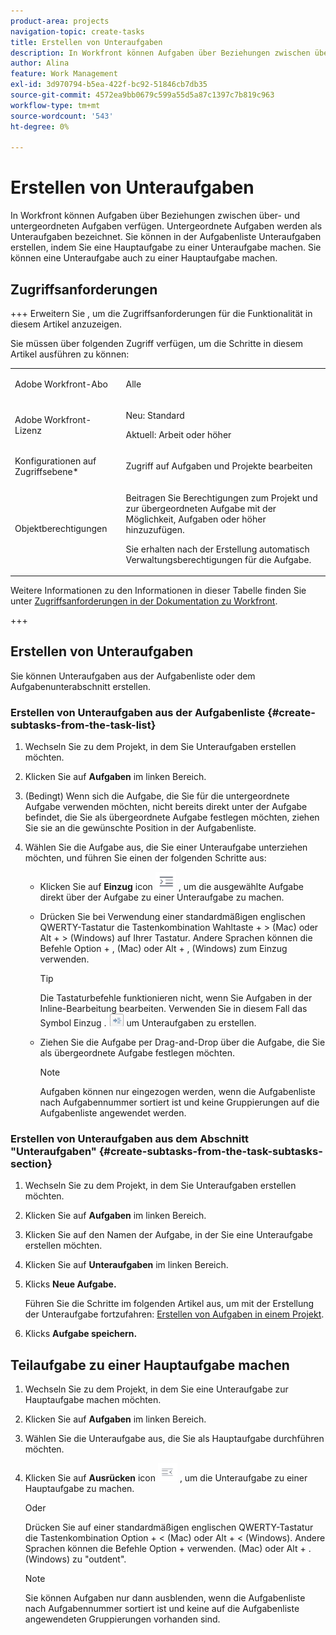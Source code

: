 ```yaml
---
product-area: projects
navigation-topic: create-tasks
title: Erstellen von Unteraufgaben
description: In Workfront können Aufgaben über Beziehungen zwischen über- und untergeordneten Aufgaben verfügen. Untergeordnete Aufgaben werden als Unteraufgaben bezeichnet. Sie können in der Aufgabenliste Unteraufgaben erstellen, indem Sie eine Hauptaufgabe zu einer Unteraufgabe machen. Sie können eine Unteraufgabe auch zu einer Hauptaufgabe machen.
author: Alina
feature: Work Management
exl-id: 3d970794-b5ea-422f-bc92-51846cb7db35
source-git-commit: 4572ea9bb0679c599a55d5a87c1397c7b819c963
workflow-type: tm+mt
source-wordcount: '543'
ht-degree: 0%

---
```


# Erstellen von Unteraufgaben

<!-- Audited: 1/2024 -->

In Workfront können Aufgaben über Beziehungen zwischen über- und untergeordneten Aufgaben verfügen. Untergeordnete Aufgaben werden als Unteraufgaben bezeichnet. Sie können in der Aufgabenliste Unteraufgaben erstellen, indem Sie eine Hauptaufgabe zu einer Unteraufgabe machen. Sie können eine Unteraufgabe auch zu einer Hauptaufgabe machen.

## Zugriffsanforderungen

+++ Erweitern Sie , um die Zugriffsanforderungen für die Funktionalität in diesem Artikel anzuzeigen.

Sie müssen über folgenden Zugriff verfügen, um die Schritte in diesem Artikel ausführen zu können:

<table style="table-layout:auto"> 
 <col> 
 <col> 
 <tbody> 
  <tr> 
   <td role="rowheader">Adobe Workfront-Abo</td> 
   <td> <p>Alle</p> </td> 
  </tr> 
  <tr> 
   <td role="rowheader">Adobe Workfront-Lizenz</td> 
   <td> 
   <p>Neu: Standard</p>
   <p>Aktuell: Arbeit oder höher</p> </td> 
  </tr> 
  <tr> 
   <td role="rowheader">Konfigurationen auf Zugriffsebene*</td> 
   <td> <p>Zugriff auf Aufgaben und Projekte bearbeiten</p>  </td> 
  </tr> 
  <tr> 
   <td role="rowheader">Objektberechtigungen</td> 
   <td> <p>Beitragen Sie Berechtigungen zum Projekt und zur übergeordneten Aufgabe mit der Möglichkeit, Aufgaben oder höher hinzuzufügen.</p> <p>Sie erhalten nach der Erstellung automatisch Verwaltungsberechtigungen für die Aufgabe.</p>  </td> 
  </tr> 
 </tbody> 
</table>

Weitere Informationen zu den Informationen in dieser Tabelle finden Sie unter [Zugriffsanforderungen in der Dokumentation zu Workfront](/help/quicksilver/administration-and-setup/add-users/access-levels-and-object-permissions/access-level-requirements-in-documentation.md).

+++

## Erstellen von Unteraufgaben

Sie können Unteraufgaben aus der Aufgabenliste oder dem Aufgabenunterabschnitt erstellen.

### Erstellen von Unteraufgaben aus der Aufgabenliste {#create-subtasks-from-the-task-list}

1. Wechseln Sie zu dem Projekt, in dem Sie Unteraufgaben erstellen möchten.
1. Klicken Sie auf **Aufgaben** im linken Bereich.
1. (Bedingt) Wenn sich die Aufgabe, die Sie für die untergeordnete Aufgabe verwenden möchten, nicht bereits direkt unter der Aufgabe befindet, die Sie als übergeordnete Aufgabe festlegen möchten, ziehen Sie sie an die gewünschte Position in der Aufgabenliste.
1. Wählen Sie die Aufgabe aus, die Sie einer Unteraufgabe unterziehen möchten, und führen Sie einen der folgenden Schritte aus:

   * Klicken Sie auf **Einzug** icon ![](assets/indent-icon-nwe-33x29.png) , um die ausgewählte Aufgabe direkt über der Aufgabe zu einer Unteraufgabe zu machen.
   * Drücken Sie bei Verwendung einer standardmäßigen englischen QWERTY-Tastatur die Tastenkombination Wahltaste + > (Mac) oder Alt + > (Windows) auf Ihrer Tastatur. Andere Sprachen können die Befehle Option + , (Mac) oder Alt + , (Windows) zum Einzug verwenden.

     >[!TIP]
     >
     >Die Tastaturbefehle funktionieren nicht, wenn Sie Aufgaben in der Inline-Bearbeitung bearbeiten. Verwenden Sie in diesem Fall das Symbol Einzug . ![](assets/cs1.png) um Unteraufgaben zu erstellen.

   * Ziehen Sie die Aufgabe per Drag-and-Drop über die Aufgabe, die Sie als übergeordnete Aufgabe festlegen möchten.

     >[!NOTE]
     >
     >Aufgaben können nur eingezogen werden, wenn die Aufgabenliste nach Aufgabennummer sortiert ist und keine Gruppierungen auf die Aufgabenliste angewendet werden.

### Erstellen von Unteraufgaben aus dem Abschnitt &quot;Unteraufgaben&quot; {#create-subtasks-from-the-task-subtasks-section}

1. Wechseln Sie zu dem Projekt, in dem Sie Unteraufgaben erstellen möchten.
1. Klicken Sie auf **Aufgaben** im linken Bereich.
1. Klicken Sie auf den Namen der Aufgabe, in der Sie eine Unteraufgabe erstellen möchten.
1. Klicken Sie auf **Unteraufgaben** im linken Bereich.
1. Klicks **Neue Aufgabe.**

   Führen Sie die Schritte im folgenden Artikel aus, um mit der Erstellung der Unteraufgabe fortzufahren: [Erstellen von Aufgaben in einem Projekt](../../../manage-work/tasks/create-tasks/create-tasks-in-project.md).

1. Klicks **Aufgabe speichern.**

## Teilaufgabe zu einer Hauptaufgabe machen

1. Wechseln Sie zu dem Projekt, in dem Sie eine Unteraufgabe zur Hauptaufgabe machen möchten.
1. Klicken Sie auf **Aufgaben** im linken Bereich.
1. Wählen Sie die Unteraufgabe aus, die Sie als Hauptaufgabe durchführen möchten.
1. Klicken Sie auf **Ausrücken** icon ![](assets/outdent-icon-nwe-31x29.png) , um die Unteraufgabe zu einer Hauptaufgabe zu machen.

   Oder

   Drücken Sie auf einer standardmäßigen englischen QWERTY-Tastatur die Tastenkombination Option + &lt; (Mac) oder Alt + &lt; (Windows). Andere Sprachen können die Befehle Option + verwenden. (Mac) oder Alt + . (Windows) zu &quot;outdent&quot;.

   >[!NOTE]
   >
   >Sie können Aufgaben nur dann ausblenden, wenn die Aufgabenliste nach Aufgabennummer sortiert ist und keine auf die Aufgabenliste angewendeten Gruppierungen vorhanden sind.
